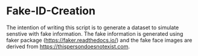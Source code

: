 # Fake-ID-Creation

The intention of writing this script is to generate a dataset to simulate senstive with fake information. The fake information is generated using faker package (https://faker.readthedocs.io/) and the fake face images are derived from https://thispersondoesnotexist.com.

